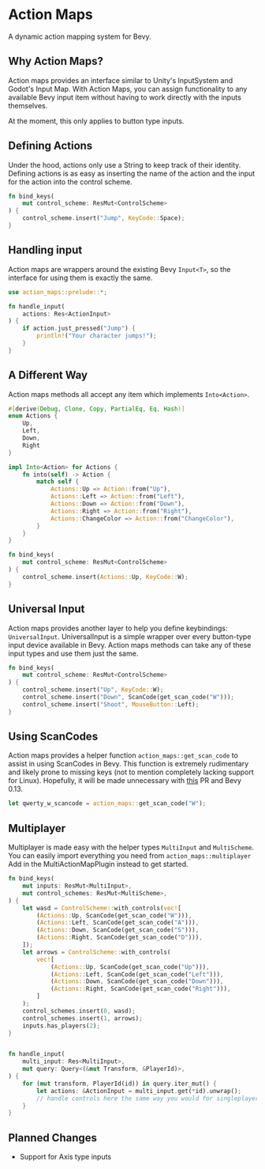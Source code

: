 # Action Maps

A dynamic action mapping system for Bevy.

## Why Action Maps?

Action maps provides an interface similar to Unity's InputSystem and Godot's
Input Map. With Action Maps, you can assign functionality to any available Bevy
input item without having to work directly with the inputs themselves. 

At the moment, this only applies to button type inputs. 

## Defining Actions

Under the hood, actions only use a String to keep track of their identity.
Defining actions is as easy as inserting the name of the action and the input
for the action into the control scheme. 

```rust
fn bind_keys(
    mut control_scheme: ResMut<ControlScheme>
) {
    control_scheme.insert("Jump", KeyCode::Space);
}
```

## Handling input

Action maps are wrappers around the existing Bevy `Input<T>`, so the interface
for using them is exactly the same. 

```rust
use action_maps::prelude::*;

fn handle_input(
    actions: Res<ActionInput>
) {
    if action.just_pressed("Jump") {
        println!("Your character jumps!");
    }
}
```

## A Different Way

Action maps methods all accept any item which implements `Into<Action>`.

```rust
#[derive(Debug, Clone, Copy, PartialEq, Eq, Hash)]
enum Actions {
    Up,
    Left,
    Down,
    Right
}

impl Into<Action> for Actions {
    fn into(self) -> Action {
        match self {
            Actions::Up => Action::from("Up"),
            Actions::Left => Action::from("Left"),
            Actions::Down => Action::from("Down"),
            Actions::Right => Action::from("Right"),
            Actions::ChangeColor => Action::from("ChangeColor"),
        }
    }
}

fn bind_keys(
    mut control_scheme: ResMut<ControlScheme>
) {
    control_scheme.insert(Actions::Up, KeyCode::W);
}
```

## Universal Input

Action maps provides another layer to help you define keybindings:
`UniversalInput`. UniversalInput is a simple wrapper over every button-type
input device available in Bevy. Action maps methods can take any of these input
types and use them just the same.

```rust
fn bind_keys(
    mut control_scheme: ResMut<ControlScheme>
) {
    control_scheme.insert("Up", KeyCode::W);
    control_scheme.insert("Down", ScanCode(get_scan_code("W")));
    control_scheme.insert("Shoot", MouseButton::Left);
}
```

## Using ScanCodes

Action maps provides a helper function `action_maps::get_scan_code` to
assist in using ScanCodes in Bevy. This function is extremely rudimentary and
likely prone to missing keys (not to mention completely lacking support for
Linux). Hopefully, it will be made unnecessary with
[this](https://github.com/bevyengine/bevy/pull/10702) PR and Bevy 0.13.

```rust
let qwerty_w_scancode = action_maps::get_scan_code("W");
```

## Multiplayer

Multiplayer is made easy with the helper types `MultiInput` and `MultiScheme`. You can
easily import everything you need from `action_maps::multiplayer` Add in
the MultiActionMapPlugin instead to get started. 

```rust
fn bind_keys(
    mut inputs: ResMut<MultiInput>,
    mut control_schemes: ResMut<MultiScheme>,
) {
    let wasd = ControlScheme::with_controls(vec![
        (Actions::Up, ScanCode(get_scan_code("W"))),
        (Actions::Left, ScanCode(get_scan_code("A"))),
        (Actions::Down, ScanCode(get_scan_code("S"))),
        (Actions::Right, ScanCode(get_scan_code("D"))),
    ]);
    let arrows = ControlScheme::with_controls(
        vec![
            (Actions::Up, ScanCode(get_scan_code("Up"))),
            (Actions::Left, ScanCode(get_scan_code("Left"))),
            (Actions::Down, ScanCode(get_scan_code("Down"))),
            (Actions::Right, ScanCode(get_scan_code("Right"))),
        ]
    );
    control_schemes.insert(0, wasd);
    control_schemes.insert(1, arrows);
    inputs.has_players(2);
}


fn handle_input(
    multi_input: Res<MultiInput>,
    mut query: Query<(&mut Transform, &PlayerId)>,
) {
    for (mut transform, PlayerId(id)) in query.iter_mut() {
        let actions: &ActionInput = multi_input.get(*id).unwrap();
        // handle controls here the same way you would for singleplayer!
    }
}
```

## Planned Changes

- Support for Axis type inputs
